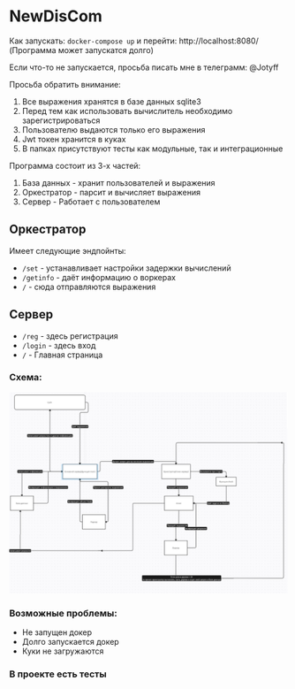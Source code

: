 # NewDisCom

Как запускать: `docker-compose up` и перейти: http://localhost:8080/
(Программа может запускатся долго)


Если что-то не запускается, просьба писать мне в телеграмм: @Jotyff

Просьба обратить внимание:

1. Все выражения хранятся в базе данных sqlite3
2. Перед тем как использовать вычислитель необходимо зарегистрироваться
3. Пользователю выдаются только его выражения
4. Jwt токен хранится в куках
5. В папках присутствуют тесты как модульные, так и интеграционные

Программа состоит из 3-х частей:
1. База данных - хранит пользователей и выражения
2. Оркестратор - парсит и вычисляет выражения
3. Сервер - Работает с пользователем

## Оркестратор
Имеет следующие эндпойнты:
 - `/set` - устанавливает настройки задержки вычислений
 - `/getinfo` - даёт информацию о воркерах
 - `/` - сюда отправляются выражения

## Сервер
- `/reg` - здесь регистрация
- `/login` - здесь вход
- `/` - Главная страница

### Схема:
![Схема](plan.png)

### Возможные проблемы:
- Не запущен докер
- Долго запускается докер
- Куки не загружаются

### В проекте есть тесты